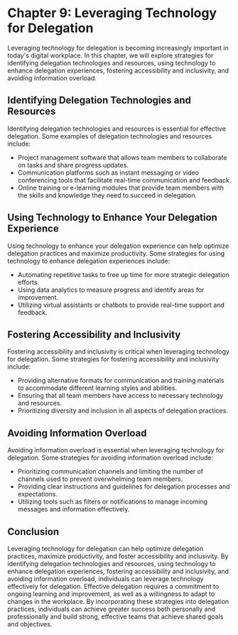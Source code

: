 Chapter 9: Leveraging Technology for Delegation
===============================================

Leveraging technology for delegation is becoming increasingly important in today's digital workplace. In this chapter, we will explore strategies for identifying delegation technologies and resources, using technology to enhance delegation experiences, fostering accessibility and inclusivity, and avoiding information overload.

Identifying Delegation Technologies and Resources
-------------------------------------------------

Identifying delegation technologies and resources is essential for effective delegation. Some examples of delegation technologies and resources include:

* Project management software that allows team members to collaborate on tasks and share progress updates.
* Communication platforms such as instant messaging or video conferencing tools that facilitate real-time communication and feedback.
* Online training or e-learning modules that provide team members with the skills and knowledge they need to succeed in delegation.

Using Technology to Enhance Your Delegation Experience
------------------------------------------------------

Using technology to enhance your delegation experience can help optimize delegation practices and maximize productivity. Some strategies for using technology to enhance delegation experiences include:

* Automating repetitive tasks to free up time for more strategic delegation efforts.
* Using data analytics to measure progress and identify areas for improvement.
* Utilizing virtual assistants or chatbots to provide real-time support and feedback.

Fostering Accessibility and Inclusivity
---------------------------------------

Fostering accessibility and inclusivity is critical when leveraging technology for delegation. Some strategies for fostering accessibility and inclusivity include:

* Providing alternative formats for communication and training materials to accommodate different learning styles and abilities.
* Ensuring that all team members have access to necessary technology and resources.
* Prioritizing diversity and inclusion in all aspects of delegation practices.

Avoiding Information Overload
-----------------------------

Avoiding information overload is essential when leveraging technology for delegation. Some strategies for avoiding information overload include:

* Prioritizing communication channels and limiting the number of channels used to prevent overwhelming team members.
* Providing clear instructions and guidelines for delegation processes and expectations.
* Utilizing tools such as filters or notifications to manage incoming messages and information effectively.

Conclusion
----------

Leveraging technology for delegation can help optimize delegation practices, maximize productivity, and foster accessibility and inclusivity. By identifying delegation technologies and resources, using technology to enhance delegation experiences, fostering accessibility and inclusivity, and avoiding information overload, individuals can leverage technology effectively for delegation. Effective delegation requires a commitment to ongoing learning and improvement, as well as a willingness to adapt to changes in the workplace. By incorporating these strategies into delegation practices, individuals can achieve greater success both personally and professionally and build strong, effective teams that achieve shared goals and objectives.
